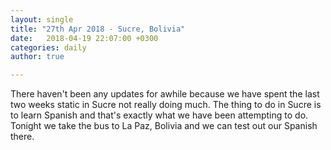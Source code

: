 ```yaml
---
layout: single
title: "27th Apr 2018 - Sucre, Bolivia"
date:   2018-04-19 22:07:00 +0300
categories: daily
author: true

---
```


There haven't been any updates for awhile because we have spent the last two weeks static in Sucre not really doing much. The thing to do in Sucre is to learn Spanish and that's exactly what we have been attempting to do. Tonight we take the bus to La Paz, Bolivia and we can test out our Spanish there. 
